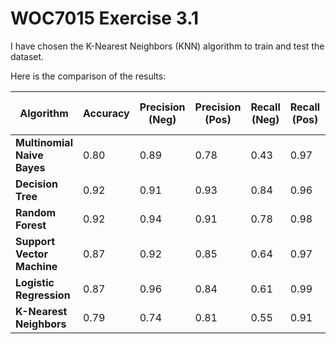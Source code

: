 #  WOC7015 Exercise 3.1

I have chosen the K-Nearest Neighbors (KNN) algorithm to train and test the dataset. 

Here is the comparison of the results:

| **Algorithm**              | **Accuracy** | **Precision (Neg)** | **Precision (Pos)** | **Recall (Neg)** | **Recall (Pos)** | **F1-Score (Neg)** | **F1-Score (Pos)** | **Macro Avg F1** | **Weighted Avg F1** |
|----------------------------|--------------|---------------------|---------------------|------------------|------------------|--------------------|--------------------|------------------|---------------------|
| **Multinomial Naive Bayes** | 0.80         | 0.89                | 0.78                | 0.43             | 0.97             | 0.58               | 0.87               | 0.72             | 0.78                |
| **Decision Tree**          | 0.92         | 0.91                | 0.93                | 0.84             | 0.96             | 0.88               | 0.94               | 0.91             | 0.92                |
| **Random Forest**          | 0.92         | 0.94                | 0.91                | 0.78             | 0.98             | 0.86               | 0.94               | 0.90             | 0.91                |
| **Support Vector Machine** | 0.87         | 0.92                | 0.85                | 0.64             | 0.97             | 0.76               | 0.91               | 0.83             | 0.86                |
| **Logistic Regression**    | 0.87         | 0.96                | 0.84                | 0.61             | 0.99             | 0.75               | 0.91               | 0.83             | 0.86                |
| **K-Nearest Neighbors**         | 0.79         | 0.74                | 0.81                | 0.55             | 0.91             | 0.63               | 0.86               | 0.74             | 0.79                |
